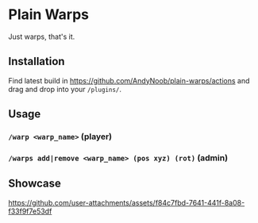 # Plain Warps
Just warps, that's it. 
## Installation
Find latest build in https://github.com/AndyNoob/plain-warps/actions and drag and drop into your `/plugins/`.
## Usage
### `/warp <warp_name>` (player)
### `/warps add|remove <warp_name> (pos xyz) (rot)` (admin)
## Showcase
https://github.com/user-attachments/assets/f84c7fbd-7641-441f-8a08-f33f9f7e53df
